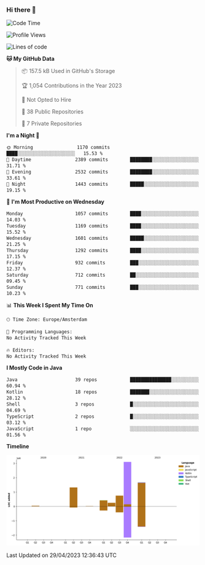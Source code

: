 ### Hi there 👋


<!--START_SECTION:waka-->
![Code Time](http://img.shields.io/badge/Code%20Time-3%2C173%20hrs%2040%20mins-blue)

![Profile Views](http://img.shields.io/badge/Profile%20Views-0-blue)

![Lines of code](https://img.shields.io/badge/From%20Hello%20World%20I%27ve%20Written-7.6%20million%20lines%20of%20code-blue)

**🐱 My GitHub Data** 

> 📦 157.5 kB Used in GitHub's Storage 
 > 
> 🏆 1,054 Contributions in the Year 2023
 > 
> 🚫 Not Opted to Hire
 > 
> 📜 38 Public Repositories 
 > 
> 🔑 7 Private Repositories 
 > 
**I'm a Night 🦉** 

```text
🌞 Morning                1170 commits        ████░░░░░░░░░░░░░░░░░░░░░   15.53 % 
🌆 Daytime                2389 commits        ████████░░░░░░░░░░░░░░░░░   31.71 % 
🌃 Evening                2532 commits        ████████░░░░░░░░░░░░░░░░░   33.61 % 
🌙 Night                  1443 commits        █████░░░░░░░░░░░░░░░░░░░░   19.15 % 
```
📅 **I'm Most Productive on Wednesday** 

```text
Monday                   1057 commits        ████░░░░░░░░░░░░░░░░░░░░░   14.03 % 
Tuesday                  1169 commits        ████░░░░░░░░░░░░░░░░░░░░░   15.52 % 
Wednesday                1601 commits        █████░░░░░░░░░░░░░░░░░░░░   21.25 % 
Thursday                 1292 commits        ████░░░░░░░░░░░░░░░░░░░░░   17.15 % 
Friday                   932 commits         ███░░░░░░░░░░░░░░░░░░░░░░   12.37 % 
Saturday                 712 commits         ██░░░░░░░░░░░░░░░░░░░░░░░   09.45 % 
Sunday                   771 commits         ███░░░░░░░░░░░░░░░░░░░░░░   10.23 % 
```


📊 **This Week I Spent My Time On** 

```text
🕑︎ Time Zone: Europe/Amsterdam

💬 Programming Languages: 
No Activity Tracked This Week

🔥 Editors: 
No Activity Tracked This Week
```

**I Mostly Code in Java** 

```text
Java                     39 repos            ███████████████░░░░░░░░░░   60.94 % 
Kotlin                   18 repos            ███████░░░░░░░░░░░░░░░░░░   28.12 % 
Shell                    3 repos             █░░░░░░░░░░░░░░░░░░░░░░░░   04.69 % 
TypeScript               2 repos             █░░░░░░░░░░░░░░░░░░░░░░░░   03.12 % 
JavaScript               1 repo              ░░░░░░░░░░░░░░░░░░░░░░░░░   01.56 % 
```



**Timeline**

![Lines of Code chart](https://raw.githubusercontent.com/powercasgamer/powercasgamer/master/assets/bar_graph.png)


 Last Updated on 29/04/2023 12:36:43 UTC
<!--END_SECTION:waka-->
